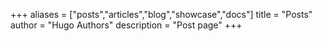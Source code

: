 +++
aliases = ["posts","articles","blog","showcase","docs"]
title = "Posts"
author = "Hugo Authors"
description = "Post page"
+++
